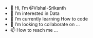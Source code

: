 - 👋 Hi, I’m @Vishal-Srikanth
- 👀 I’m interested in Data 
- 🌱 I’m currently learning How to code
- 💞️ I’m looking to collaborate on ...
- 📫 How to reach me ...

<!---
Vishal-Srikanth/Vishal-Srikanth is a ✨ special ✨ repository because its `README.md` (this file) appears on your GitHub profile.
You can click the Preview link to take a look at your changes.
--->
